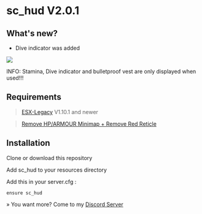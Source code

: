 # sc_hud V2.0.1

## What's new?

- Dive indicator was added

![](https://cdn.discordapp.com/attachments/1100114436250947607/1154805675663298801/Screenshot_2023-09-22_174511.png)

INFO: Stamina, Dive indicator and bulletproof vest are only displayed when used!!!

## Requirements

> [ESX-Legacy](https://github.com/esx-framework/esx-legacy) V1.10.1 and newer

> [Remove HP/ARMOUR Minimap + Remove Red Reticle](https://forum.cfx.re/t/release-gfx-remove-hp-armour-minimap-remove-red-reticle/894812)

## Installation
Clone or download this repository

Add sc_hud to your resources directory

Add this in your server.cfg :
```
ensure sc_hud
```

» You want more? Come to my [Discord Server](https://discord.gg/Mqgewse3Yc)
